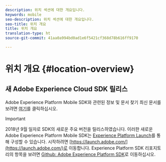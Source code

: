 ```yaml
---
description: 위치 섹션에 대한 개요입니다.
keywords: mobile
seo-description: 위치 섹션에 대한 개요입니다.
seo-title: 위치 개요
title: 위치 개요
translation-type: ht
source-git-commit: 41aa0a994bd0ad1e6f5421cf368d78b616ff9170

---
```



# 위치 개요 {#location-overview}

## 새 Adobe Experience Cloud SDK 릴리스

Adobe Experience Platform Mobile SDK와 관련된 정보 및 문서 찾기 최신 문서를 보려면 [여기](https://aep-sdks.gitbook.io/docs/)를 클릭하십시오.

>[!IMPORTANT]
>
>2018년 9월 일자로 SDK의 새로운 주요 버전을 릴리스하였습니다. 이러한 새로운 Adobe Experience Platform Mobile SDK는 [Experience Platform Launch](https://www.adobe.com/kr/experience-platform/launch.html)를 통해 구성할 수 있습니다. 시작하려면 [https://launch.adobe.com/](https://launch.adobe.com/)로 이동합니다. Experience Platform SDK 리포지토리의 항목을 보려면 [Github: Adobe Experience Platform SDK](https://github.com/Adobe-Marketing-Cloud/acp-sdks)로 이동하십시오.
